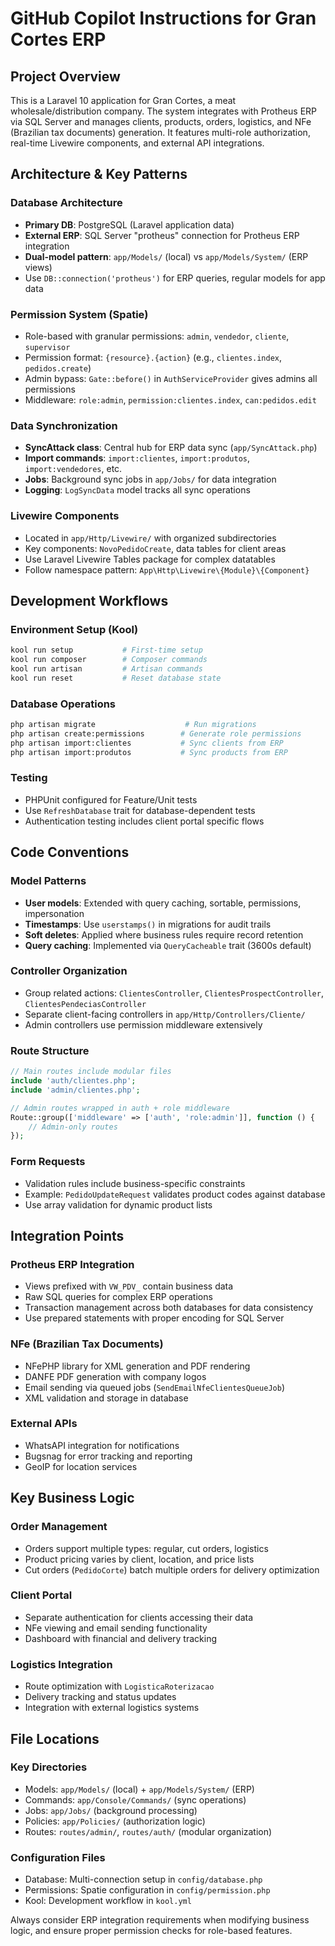 # GitHub Copilot Instructions for Gran Cortes ERP

## Project Overview
This is a Laravel 10 application for Gran Cortes, a meat wholesale/distribution company. The system integrates with Protheus ERP via SQL Server and manages clients, products, orders, logistics, and NFe (Brazilian tax documents) generation. It features multi-role authorization, real-time Livewire components, and external API integrations.

## Architecture & Key Patterns

### Database Architecture
- **Primary DB**: PostgreSQL (Laravel application data)
- **External ERP**: SQL Server "protheus" connection for Protheus ERP integration
- **Dual-model pattern**: `app/Models/` (local) vs `app/Models/System/` (ERP views)
- Use `DB::connection('protheus')` for ERP queries, regular models for app data

### Permission System (Spatie)
- Role-based with granular permissions: `admin`, `vendedor`, `cliente`, `supervisor`
- Permission format: `{resource}.{action}` (e.g., `clientes.index`, `pedidos.create`)
- Admin bypass: `Gate::before()` in `AuthServiceProvider` gives admins all permissions
- Middleware: `role:admin`, `permission:clientes.index`, `can:pedidos.edit`

### Data Synchronization
- **SyncAttack class**: Central hub for ERP data sync (`app/SyncAttack.php`)
- **Import commands**: `import:clientes`, `import:produtos`, `import:vendedores`, etc.
- **Jobs**: Background sync jobs in `app/Jobs/` for data integration
- **Logging**: `LogSyncData` model tracks all sync operations

### Livewire Components
- Located in `app/Http/Livewire/` with organized subdirectories
- Key components: `NovoPedidoCreate`, data tables for client areas
- Use Laravel Livewire Tables package for complex datatables
- Follow namespace pattern: `App\Http\Livewire\{Module}\{Component}`

## Development Workflows

### Environment Setup (Kool)
```bash
kool run setup           # First-time setup
kool run composer        # Composer commands
kool run artisan         # Artisan commands
kool run reset           # Reset database state
```

### Database Operations
```bash
php artisan migrate                    # Run migrations
php artisan create:permissions        # Generate role permissions
php artisan import:clientes           # Sync clients from ERP
php artisan import:produtos           # Sync products from ERP
```

### Testing
- PHPUnit configured for Feature/Unit tests
- Use `RefreshDatabase` trait for database-dependent tests
- Authentication testing includes client portal specific flows

## Code Conventions

### Model Patterns
- **User models**: Extended with query caching, sortable, permissions, impersonation
- **Timestamps**: Use `userstamps()` in migrations for audit trails
- **Soft deletes**: Applied where business rules require record retention
- **Query caching**: Implemented via `QueryCacheable` trait (3600s default)

### Controller Organization
- Group related actions: `ClientesController`, `ClientesProspectController`, `ClientesPendeciasController`
- Separate client-facing controllers in `app/Http/Controllers/Cliente/`
- Admin controllers use permission middleware extensively

### Route Structure
```php
// Main routes include modular files
include 'auth/clientes.php';
include 'admin/clientes.php';

// Admin routes wrapped in auth + role middleware
Route::group(['middleware' => ['auth', 'role:admin']], function () {
    // Admin-only routes
});
```

### Form Requests
- Validation rules include business-specific constraints
- Example: `PedidoUpdateRequest` validates product codes against database
- Use array validation for dynamic product lists

## Integration Points

### Protheus ERP Integration
- Views prefixed with `VW_PDV_` contain business data
- Raw SQL queries for complex ERP operations
- Transaction management across both databases for data consistency
- Use prepared statements with proper encoding for SQL Server

### NFe (Brazilian Tax Documents)
- NFePHP library for XML generation and PDF rendering
- DANFE PDF generation with company logos
- Email sending via queued jobs (`SendEmailNfeClientesQueueJob`)
- XML validation and storage in database

### External APIs
- WhatsAPI integration for notifications
- Bugsnag for error tracking and reporting
- GeoIP for location services

## Key Business Logic

### Order Management
- Orders support multiple types: regular, cut orders, logistics
- Product pricing varies by client, location, and price lists
- Cut orders (`PedidoCorte`) batch multiple orders for delivery optimization

### Client Portal
- Separate authentication for clients accessing their data
- NFe viewing and email sending functionality
- Dashboard with financial and delivery tracking

### Logistics Integration
- Route optimization with `LogisticaRoterizacao`
- Delivery tracking and status updates
- Integration with external logistics systems

## File Locations

### Key Directories
- Models: `app/Models/` (local) + `app/Models/System/` (ERP)
- Commands: `app/Console/Commands/` (sync operations)
- Jobs: `app/Jobs/` (background processing)
- Policies: `app/Policies/` (authorization logic)
- Routes: `routes/admin/`, `routes/auth/` (modular organization)

### Configuration Files
- Database: Multi-connection setup in `config/database.php`
- Permissions: Spatie configuration in `config/permission.php`
- Kool: Development workflow in `kool.yml`

Always consider ERP integration requirements when modifying business logic, and ensure proper permission checks for role-based features.
